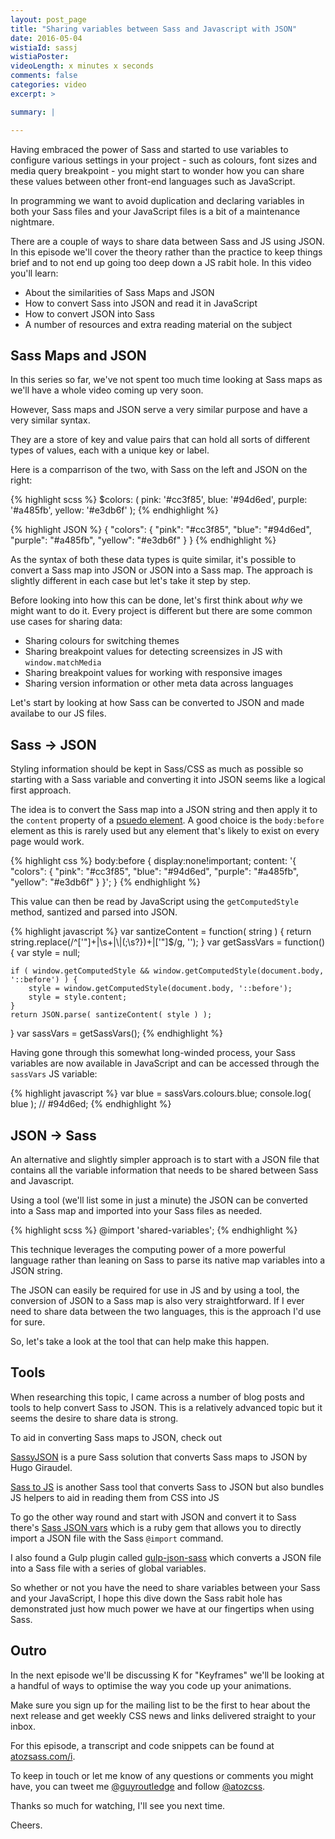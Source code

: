 ```yaml
---
layout: post_page
title: "Sharing variables between Sass and Javascript with JSON"
date: 2016-05-04
wistiaId: sassj
wistiaPoster: 
videoLength: x minutes x seconds
comments: false
categories: video
excerpt: >

summary: |

---
```


Having embraced the power of Sass and started to use variables to
configure various settings in your project - such as colours, font sizes
and media query breakpoint - you might start to wonder how you can share
these values between other front-end languages such as JavaScript.

In programming we want to avoid duplication and declaring variables in
both your Sass files and your JavaScript files is a bit of a maintenance
nightmare.

There are a couple of ways to share data between Sass and JS using JSON.
In this episode we'll cover the theory rather than the practice to keep
things brief and to not end up going too deep down a JS rabit hole. In
this video you'll learn:

* About the similarities of Sass Maps and JSON
* How to convert Sass into JSON and read it in JavaScript
* How to convert JSON into Sass
* A number of resources and extra reading material on the subject



## Sass Maps and JSON

In this series so far, we've not spent too much time looking at Sass
maps as we'll have a whole video coming up very soon.

However, Sass maps and JSON serve a very similar purpose and have a very
similar syntax.

They are a store of key and value pairs that can hold all sorts of
different types of values, each with a unique key or label.

Here is a comparrison of the two, with Sass on the left and JSON on the
right:

{% highlight scss %}
$colors: (
	pink: '#cc3f85',
	blue: '#94d6ed',
	purple: '#a485fb',
	yellow: '#e3db6f'
);
{% endhighlight %}

{% highlight JSON %}
{
	"colors": {
		"pink": "#cc3f85",
		"blue": "#94d6ed",
		"purple": "#a485fb",
		"yellow": "#e3db6f"
	}
}
{% endhighlight %}

As the syntax of both these data types is quite similar, it's possible
to convert a Sass map into JSON or JSON into a Sass map. The approach is
slightly different in each case but let's take it step by step.

Before looking into how this can be done, let's first think about *why*
we might want to do it. Every project is different but there are some
common use cases for sharing data:

* Sharing colours for switching themes
* Sharing breakpoint values for detecting screensizes in JS with `window.matchMedia`
* Sharing breakpoint values for working with responsive images
* Sharing version information or other meta data across languages

Let's start by looking at how Sass can be converted to JSON and made
availabe to our JS files.



## Sass -> JSON

Styling information should be kept in Sass/CSS as much as possible so
starting with a Sass variable and converting it into JSON seems like
a logical first approach.

The idea is to convert the Sass map into a JSON string and then apply it
to the `content` property of a [psuedo
element](http://www.atozcss.com/p). A good choice is the `body:before`
element as this is rarely used but any element that's likely to exist on
every page would work.

{% highlight css %}
body:before {
	display:none!important;
	content: '{ "colors": { "pink": "#cc3f85", "blue": "#94d6ed", "purple": "#a485fb", "yellow": "#e3db6f" } }';
}
{% endhighlight %}

This value can then be read by JavaScript using the `getComputedStyle`
method, santized and parsed into JSON.

{% highlight javascript %}
var santizeContent = function( string ) {
	return string.replace(/^['"]+|\s+|\\|(;\s?})+|['"]$/g, '');
}
var getSassVars = function() {
	var style = null;

	if ( window.getComputedStyle && window.getComputedStyle(document.body, '::before') ) {
		style = window.getComputedStyle(document.body, '::before');
		style = style.content;
	}
	return JSON.parse( santizeContent( style ) );
}
var sassVars = getSassVars();
{% endhighlight %}

Having gone through this somewhat long-winded process, your Sass
variables are now available in JavaScript and can be accessed through
the `sassVars` JS variable: 

{% highlight javascript %}
var blue = sassVars.colours.blue;
console.log( blue ); // #94d6ed;
{% endhighlight %}



## JSON -> Sass

An alternative and slightly simpler approach is to start with a JSON
file that contains all the variable information that needs to be shared
between Sass and Javascript. 

Using a tool (we'll list some in just a minute) the JSON can be
converted into a Sass map and imported into your Sass files as needed.

{% highlight scss %}
@import 'shared-variables';
{% endhighlight %}

This technique leverages the computing power of a more powerful language
rather than leaning on Sass to parse its native map variables into
a JSON string.

The JSON can easily be required for use in JS and by using a tool, the
conversion of JSON to a Sass map is also very straightforward. If I ever
need to share data between the two languages, this is the approach I'd
use for sure.

So, let's take a look at the tool that can help make this happen.



## Tools

When researching this topic, I came across a number of blog posts and
tools to help convert Sass to JSON. This is a relatively advanced topic
but it seems the desire to share data is strong. 

To aid in converting Sass maps to JSON, check out

[SassyJSON](http://hugogiraudel.com/2014/01/20/json-in-sass/) is
a pure Sass solution that converts Sass maps to JSON by Hugo Giraudel.

[Sass to JS](https://blog.gospodarets.com/passing_data_from_sass_to_js/) is
another Sass tool that converts Sass to JSON but also bundles JS helpers
to aid in reading them from CSS into JS

To go the other way round and start with JSON and convert it to Sass
there's [Sass JSON vars](https://viget.com/extend/sharing-data-between-sass-and-javascript-with-json)
which is a ruby gem that allows you to directly import a JSON file with
the Sass `@import` command.

I also found a Gulp plugin called
[gulp-json-sass](https://www.npmjs.com/package/gulp-json-sass) which
converts a JSON file into a Sass file with a series of global variables.

So whether or not you have the need to share variables between your Sass
and your JavaScript, I hope this dive down the Sass rabit hole has
demonstrated just how much power we have at our fingertips when using
Sass.



## Outro

In the next episode we'll be discussing K for "Keyframes" we'll be looking at
a handful of ways to optimise the way you code up your animations.

Make sure you sign up for the mailing list to be the first to hear about
the next release and get weekly CSS news and links delivered straight to
your inbox.

For this episode, a transcript and code snippets can be found at
[atozsass.com/i](http://www.atozsass.com/i).

To keep in touch or let me know of any questions or comments you might
have, you can tweet me [@guyroutledge](http://www.twitter.com/guyroutledge)
and follow [@atozcss](http://www.twitter.com/atozcss).

Thanks so much for watching, I'll see you next time.

Cheers.

